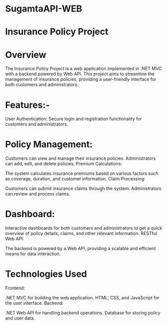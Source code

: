 # SugamtaAPI-WEB
# Insurance Policy Project

# Overview
The Insurance Policy Project is a web application implemented in .NET MVC with a backend powered by Web API. This project aims to streamline the management of insurance policies, providing a user-friendly interface for both customers and administrators.

# Features:-
User Authentication: Secure login and registration functionality for customers and administrators.

# Policy Management:

Customers can view and manage their insurance policies.
Administrators can add, edit, and delete policies.
Premium Calculations:

The system calculates insurance premiums based on various factors such as coverage, duration, and customer information.
Claim Processing:

Customers can submit insurance claims through the system.
Administrators can review and process claims.

# Dashboard:

Interactive dashboards for both customers and administrators to get a quick overview of policy details, claims, and other relevant information.
RESTful Web API:

The backend is powered by a Web API, providing a scalable and efficient means for data interaction.
# Technologies Used
Frontend:

.NET MVC for building the web application.
HTML, CSS, and JavaScript for the user interface.
Backend:

.NET Web API for handling backend operations.
Database for storing policy and user data.
